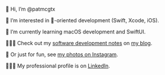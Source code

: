 👋 Hi, I’m @patmcgtx

👀 I’m interested in -oriented development (Swift, Xcode, iOS).

🌱 I’m currently learning macOS development and SwiftUI.

🧑🏻‍💻 Check out my [software development notes](https://patmcg.com/category/software-dev/) on [my blog](https://patmcg.com/).

📸 Or just for fun, see [my photos on Instagram](https://www.instagram.com/patmcgtx/).  

👨🏻‍🏭 My professional profile is on [LinkedIn](https://www.linkedin.com/in/patmcgtx/).
